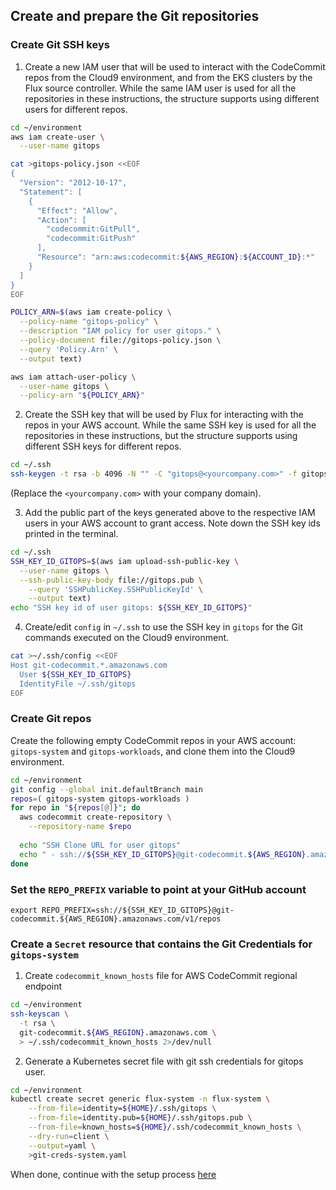 ## Create and prepare the Git repositories
### Create Git SSH keys
1. Create a new IAM user that will be used to interact with the CodeCommit repos from the Cloud9 environment, and from the EKS clusters by the Flux source controller. While the same IAM user is used for all the
   repositories in these instructions, the structure supports using
   different users for different repos.

```bash
cd ~/environment
aws iam create-user \
  --user-name gitops

cat >gitops-policy.json <<EOF
{
  "Version": "2012-10-17",
  "Statement": [
    {
      "Effect": "Allow",
      "Action": [
        "codecommit:GitPull",
        "codecommit:GitPush"
      ],
      "Resource": "arn:aws:codecommit:${AWS_REGION}:${ACCOUNT_ID}:*"
    }
  ]
}
EOF

POLICY_ARN=$(aws iam create-policy \
  --policy-name "gitops-policy" \
  --description "IAM policy for user gitops." \
  --policy-document file://gitops-policy.json \
  --query 'Policy.Arn' \
  --output text)

aws iam attach-user-policy \
  --user-name gitops \
  --policy-arn "${POLICY_ARN}"
```

2. Create the SSH key that will be used by Flux for interacting with the repos
   in your AWS account. While the same SSH key is used for all the
   repositories in these instructions, but the structure supports using
   different SSH keys for different repos.
```bash
cd ~/.ssh
ssh-keygen -t rsa -b 4096 -N "" -C "gitops@<yourcompany.com>" -f gitops
```
(Replace the `<yourcompany.com>` with your company domain).

3. Add the public part of the keys generated above to the respective IAM users in your AWS account to
   grant access. Note down the SSH key ids printed in the terminal.

```bash
cd ~/.ssh
SSH_KEY_ID_GITOPS=$(aws iam upload-ssh-public-key \
  --user-name gitops \
  --ssh-public-key-body file://gitops.pub \
    --query 'SSHPublicKey.SSHPublicKeyId' \
    --output text)
echo "SSH key id of user gitops: ${SSH_KEY_ID_GITOPS}"
```

4. Create/edit `config` in `~/.ssh` to use the SSH key in `gitops` for
   the Git commands executed on the Cloud9 environment.
```bash
cat >~/.ssh/config <<EOF 
Host git-codecommit.*.amazonaws.com
  User ${SSH_KEY_ID_GITOPS}
  IdentityFile ~/.ssh/gitops
EOF
```
### Create Git repos

Create the following empty CodeCommit repos in your AWS account: `gitops-system` and
   `gitops-workloads`, and clone them
   into the Cloud9 environment.

```bash
cd ~/environment
git config --global init.defaultBranch main
repos=( gitops-system gitops-workloads )
for repo in "${repos[@]}"; do
  aws codecommit create-repository \
    --repository-name $repo
  
  echo "SSH Clone URL for user gitops"
  echo " - ssh://${SSH_KEY_ID_GITOPS}@git-codecommit.${AWS_REGION}.amazonaws.com/v1/repos/$repo"
done
```

   
### Set the `REPO_PREFIX` variable to point at your GitHub account

```
export REPO_PREFIX=ssh://${SSH_KEY_ID_GITOPS}@git-codecommit.${AWS_REGION}.amazonaws.com/v1/repos
```

### Create a `Secret` resource that contains the Git Credentials for `gitops-system`

1. Create `codecommit_known_hosts` file for AWS CodeCommit regional endpoint

```bash
cd ~/environment
ssh-keyscan \
  -t rsa \
  git-codecommit.${AWS_REGION}.amazonaws.com \
  > ~/.ssh/codecommit_known_hosts 2>/dev/null
```

2. Generate a Kubernetes secret file with git ssh credentials for gitops user.

```bash
cd ~/environment
kubectl create secret generic flux-system -n flux-system \
    --from-file=identity=${HOME}/.ssh/gitops \
    --from-file=identity.pub=${HOME}/.ssh/gitops.pub \
    --from-file=known_hosts=${HOME}/.ssh/codecommit_known_hosts \
    --dry-run=client \
    --output=yaml \
    >git-creds-system.yaml
```


When done, continue with the setup process [here](../../README.md#populate-and-update-the-repositories)
